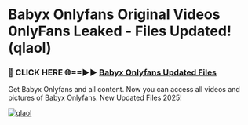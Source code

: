 # Babyx Onlyfans Original Videos 0nlyFans Leaked - Files Updated! (qlaol)

<h3>🔴 CLICK HERE 🌐==►► <a href="https://tinyurl.com/ehrbuxhb" rel="nofollow">Babyx Onlyfans Updated Files</a></h3>

Get Babyx Onlyfans and all content. Now you can access all videos and pictures of Babyx Onlyfans. New Updated Files 2025!

[![qlaol](https://i.imgur.com/lVYEuWS.gif)](https://tinyurl.com/ehrbuxhb)
